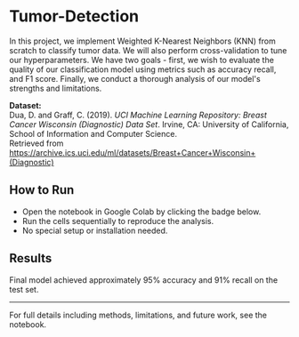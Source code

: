 # Tumor-Detection
In this project, we implement Weighted K-Nearest Neighbors (KNN) from scratch to classify tumor data. We will also perform cross-validation to tune our hyperparameters. We have two goals - first, we wish to evaluate the quality of our classification model using metrics such as accuracy recall, and F1 score. Finally, we conduct a thorough analysis of our model's strengths and limitations.

**Dataset:**  
Dua, D. and Graff, C. (2019). *UCI Machine Learning Repository: Breast Cancer Wisconsin (Diagnostic) Data Set*. Irvine, CA: University of California, School of Information and Computer Science.  
Retrieved from https://archive.ics.uci.edu/ml/datasets/Breast+Cancer+Wisconsin+(Diagnostic)

## How to Run

- Open the notebook in Google Colab by clicking the badge below.
- Run the cells sequentially to reproduce the analysis.
- No special setup or installation needed.

## Results

Final model achieved approximately 95% accuracy and 91% recall on the test set.

---

For full details including methods, limitations, and future work, see the notebook.

